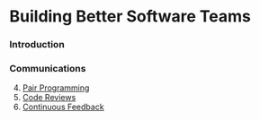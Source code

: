 # Building Better Software Teams

### Introduction
### Communications
4. [Pair Programming](communications/04_pair_programming.md)
5. [Code Reviews](communications/05_code_reviews_with_pull_requests.md)
7. [Continuous Feedback](communications/07_continuous_feedback.md)
